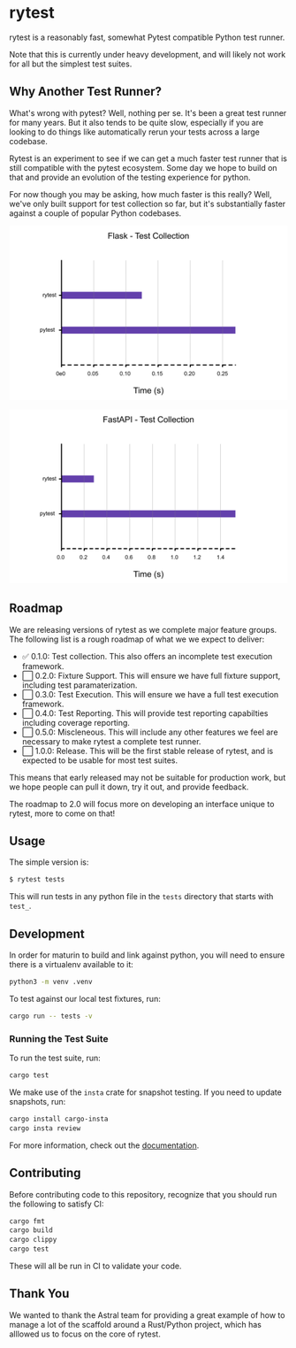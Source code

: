 # rytest

rytest is a reasonably fast, somewhat Pytest compatible Python test runner.

Note that this is currently under heavy development, and will likely not work
for all but the simplest test suites.

## Why Another Test Runner?

What's wrong with pytest?  Well, nothing per se.  It's been a great test runner
for many years.  But it also tends to be quite slow, especially if you are
looking to do things like automatically rerun your tests across a large
codebase.

Rytest is an experiment to see if we can get a much faster test runner that is
still compatible with the pytest ecosystem. Some day we hope to build on that
and provide an evolution of the testing experience for python.

For now though you may be asking, how much faster is this really?  Well, we've
only built support for test collection so far, but it's substantially faster against a
couple of popular Python codebases.

![A benchmark comparing test collection in rytest against pytest in the Flask project, showing rytest is approximately twice as fast.](https://github.com/jimjkelly/rytest/blob/main/docs/benchmarks/flask-bench-0.1.0.png?raw=true)

![A benchmark comparing test collection in rytest against pytest in the FastAPI project, showing rytest is approximately five times faster.](https://github.com/jimjkelly/rytest/blob/main/docs/benchmarks/fastapi-bench-0.1.0.png?raw=true)

## Roadmap

We are releasing versions of rytest as we complete major feature groups.  The
following list is a rough roadmap of what we we expect to deliver:

- ✅ 0.1.0: Test collection.  This also offers an incomplete test execution framework.
- ⬜️ 0.2.0: Fixture Support.  This will ensure we have full fixture support, including test paramaterization.
- ⬜️ 0.3.0: Test Execution.  This will ensure we have a full test execution framework.
- ⬜️ 0.4.0: Test Reporting.  This will provide test reporting capabilties including coverage reporting.
- ⬜️ 0.5.0: Miscleneous.  This will include any other features we feel are necessary to make rytest a complete test runner.
- ⬜️ 1.0.0: Release.  This will be the first stable release of rytest, and is expected to be usable for most test suites.

This means that early released may not be suitable for production work, but we
hope people can pull it down, try it out, and provide feedback.

The roadmap to 2.0 will focus more on developing an interface unique to rytest,
more to come on that!

## Usage

The simple version is:

```bash
$ rytest tests
```

This will run tests in any python file in the `tests` directory that starts
with `test_`.

## Development

In order for maturin to build and link against python, you will need to ensure
there is a virtualenv available to it:

```bash
python3 -m venv .venv
```

To test against our local test fixtures, run:

```bash
cargo run -- tests -v
```

### Running the Test Suite

To run the test suite, run:

```bash
cargo test
```

We make use of the `insta` crate for snapshot testing. If you need to update
snapshots, run:

```bash
cargo install cargo-insta
cargo insta review
```

For more information, check out the [documentation](https://insta.rs/docs/cli/).

## Contributing

Before contributing code to this repository, recognize that you should run the
following to satisfy CI:

```bash
cargo fmt
cargo build
cargo clippy
cargo test
```

These will all be run in CI to validate your code.

## Thank You

We wanted to thank the Astral team for providing a great example of how to
manage a lot of the scaffold around a Rust/Python project, which has alllowed
us to focus on the core of rytest.